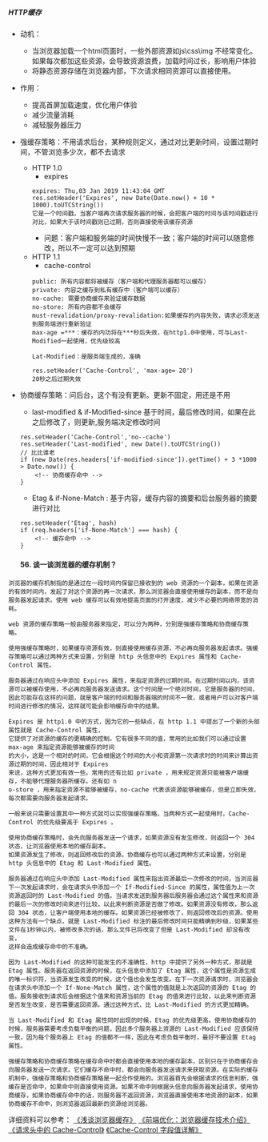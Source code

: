 ##### HTTP缓存
- 动机：
    - 当浏览器加载一个html页面时，一些外部资源如js\css\img 不经常变化。如果每次都加这些资源，会导致资源浪费，加载时间过长，影响用户体验
    - 将静态资源存储在浏览器内部，下次请求相同资源可以直接使用。
- 作用：
    - 提高首屏加载速度，优化用户体验
    - 减少流量消耗
    - 减轻服务器压力
- 强缓存策略：不用请求后台，某种规则定义，通过对比更新时间，设置过期时间，不管浏览多少次，都不去请求
    - HTTP 1.0
        - expires
        ```
        expires: Thu,03 Jan 2019 11:43:04 GMT
        res.setHeader('Expires', new Date(Date.now() + 10 * 1000).toUTCString())
        它是一个时间戳，当客户端再次请求服务器的时候，会把客户端的时间与该时间戳进行对比，如果大于该时间戳则已过期，否则直接使用该缓存资源
        ```
        - 问题：客户端和服务端的时间快慢不一致；客户端的时间可以随意修改，所以不一定可以达到预期
    - HTTP 1.1
        - cache-control
        ```
        public: 所有内容都将被缓存（客户端和代理服务器都可以缓存）
        private: 内容之缓存到私有缓存中（客户端可以缓存）
        no-cache: 需要协商缓存来验证缓存数据
        no-store: 所有内容都不会缓存
        must-revalidation/proxy-revalidation:如果缓存的内容失败，请求必须发送到服务端进行重新验证
        max-age =***：缓存的内功将在***秒后失效，在http1.0中使用，可与Last-Modified一起使用，优先级较高

        Lat-Modified：是服务端生成的，准确

        res.setHeader('Cache-Control', 'max-age= 20')
        20秒之后过期失效
        ```

- 协商缓存策略：问后台，这个有没有更新。更新不固定，用还是不用
    - last-modified & if-Modified-since 基于时间，最后修改时间，如果在此之后修改了，则更新,服务端决定修改时间
    ```
    res.setHeader('Cache-Control','no--cache')
    res.setHeader('Last-modified', new Date().toUTCString())
    // 比比谁老
    if (new Date(res.headers['if-modified-since']).getTime() + 3 *1000 > Date.now()) {
        <!-- 协商缓存命中 -->
    }
    ```
    - Etag & if-None-Match : 基于内容，缓存内容的摘要和后台服务器的摘要进行对比
    ```
    res.setHeader('Etag', hash)
    if (req.headers['if-None-Match'] === hash) {
        <!-- 缓存命中 -->
    }
    ```



    #### 56. 谈一谈浏览器的缓存机制？

```
浏览器的缓存机制指的是通过在一段时间内保留已接收到的 web 资源的一个副本，如果在资源的有效时间内，发起了对这个资源的再一次请求，那么浏览器会直接使用缓存的副本，而不是向服务器发起请求。使用 web 缓存可以有效地提高页面的打开速度，减少不必要的网络带宽的消耗。

web 资源的缓存策略一般由服务器来指定，可以分为两种，分别是强缓存策略和协商缓存策略。

使用强缓存策略时，如果缓存资源有效，则直接使用缓存资源，不必再向服务器发起请求。强缓存策略可以通过两种方式来设置，分别是 http 头信息中的 Expires 属性和 Cache-Control 属性。

服务器通过在响应头中添加 Expires 属性，来指定资源的过期时间。在过期时间以内，该资源可以被缓存使用，不必再向服务器发送请求。这个时间是一个绝对时间，它是服务器的时间，因此可能存在这样的问题，就是客户端的时间和服务器端的时间不一致，或者用户可以对客户端时间进行修改的情况，这样就可能会影响缓存命中的结果。

Expires 是 http1.0 中的方式，因为它的一些缺点，在 http 1.1 中提出了一个新的头部属性就是 Cache-Control 属性，
它提供了对资源的缓存的更精确的控制。它有很多不同的值，常用的比如我们可以通过设置 max-age 来指定资源能够被缓存的时间
的大小，这是一个相对的时间，它会根据这个时间的大小和资源第一次请求时的时间来计算出资源过期的时间，因此相对于 Expires
来说，这种方式更加有效一些。常用的还有比如 private ，用来规定资源只能被客户端缓存，不能够代理服务器所缓存。还有如 n
o-store ，用来指定资源不能够被缓存，no-cache 代表该资源能够被缓存，但是立即失效，每次都需要向服务器发起请求。

一般来说只需要设置其中一种方式就可以实现强缓存策略，当两种方式一起使用时，Cache-Control 的优先级要高于 Expires 。

使用协商缓存策略时，会先向服务器发送一个请求，如果资源没有发生修改，则返回一个 304 状态，让浏览器使用本地的缓存副本。
如果资源发生了修改，则返回修改后的资源。协商缓存也可以通过两种方式来设置，分别是 http 头信息中的 Etag 和 Last-Modified 属性。

服务器通过在响应头中添加 Last-Modified 属性来指出资源最后一次修改的时间，当浏览器下一次发起请求时，会在请求头中添加一个 If-Modified-Since 的属性，属性值为上一次资源返回时的 Last-Modified 的值。当请求发送到服务器后服务器会通过这个属性来和资源的最后一次的修改时间来进行比较，以此来判断资源是否做了修改。如果资源没有修改，那么返回 304 状态，让客户端使用本地的缓存。如果资源已经被修改了，则返回修改后的资源。使用这种方法有一个缺点，就是 Last-Modified 标注的最后修改时间只能精确到秒级，如果某些文件在1秒钟以内，被修改多次的话，那么文件已将改变了但是 Last-Modified 却没有改变，
这样会造成缓存命中的不准确。

因为 Last-Modified 的这种可能发生的不准确性，http 中提供了另外一种方式，那就是 Etag 属性。服务器在返回资源的时候，在头信息中添加了 Etag 属性，这个属性是资源生成的唯一标识符，当资源发生改变的时候，这个值也会发生改变。在下一次资源请求时，浏览器会在请求头中添加一个 If-None-Match 属性，这个属性的值就是上次返回的资源的 Etag 的值。服务接收到请求后会根据这个值来和资源当前的 Etag 的值来进行比较，以此来判断资源是否发生改变，是否需要返回资源。通过这种方式，比 Last-Modified 的方式更加精确。

当 Last-Modified 和 Etag 属性同时出现的时候，Etag 的优先级更高。使用协商缓存的时候，服务器需要考虑负载平衡的问题，因此多个服务器上资源的 Last-Modified 应该保持一致，因为每个服务器上 Etag 的值都不一样，因此在考虑负载平衡时，最好不要设置 Etag 属性。

强缓存策略和协商缓存策略在缓存命中时都会直接使用本地的缓存副本，区别只在于协商缓存会向服务器发送一次请求。它们缓存不命中时，都会向服务器发送请求来获取资源。在实际的缓存机制中，强缓存策略和协商缓存策略是一起合作使用的。浏览器首先会根据请求的信息判断，强缓存是否命中，如果命中则直接使用资源。如果不命中则根据头信息向服务器发起请求，使用协商缓存，如果协商缓存命中的话，则服务器不返回资源，浏览器直接使用本地资源的副本，如果协商缓存不命中，则浏览器返回最新的资源给浏览器。
```

详细资料可以参考：
[《浅谈浏览器缓存》](https://segmentfault.com/a/1190000012573337)
[《前端优化：浏览器缓存技术介绍》](https://juejin.im/post/5b9346dcf265da0aac6fbe57#heading-3)
[《请求头中的 Cache-Control》](https://www.web-tinker.com/article/21221.html)
[《Cache-Control 字段值详解》](https://juejin.im/post/5c2d6c9ae51d450cf4195a08)
